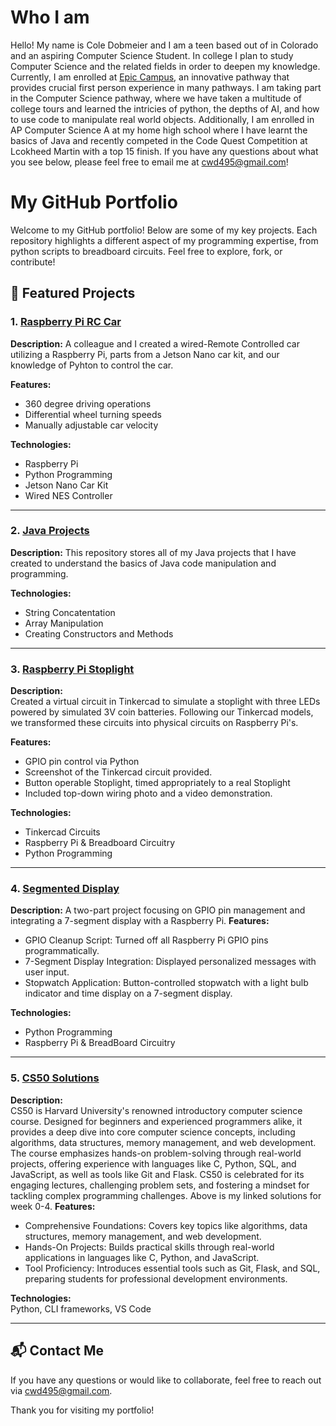 # Who I am
Hello! My name is Cole Dobmeier and I am a teen based out of in Colorado and an aspiring Computer Science Student. In college I plan to study Computer Science and the related fields in order to deepen my knowledge. Currently, I am enrolled at [Epic Campus](https://littletonpublicschools.net/schools/epiccampus/welcome), an innovative pathway that provides crucial first person experience in many pathways. I am taking part in the Computer Science pathway, where we have taken a multitude of college tours and learned the intricies of python, the depths of AI, and how to use code to manipulate real world objects. Additionally, I am enrolled in AP Computer Science A at my home high school where I have learnt the basics of Java and recently competed in the Code Quest Competition at Lcokheed Martin with a top 15 finish. If you have any questions about what you see below, please feel free to email me at [cwd495@gmail.com](mailto:cwd495@gmail.com)!

# My GitHub Portfolio

Welcome to my GitHub portfolio! Below are some of my key projects. Each repository highlights a different aspect of my programming expertise, from python scripts to breadboard circuits. Feel free to explore, fork, or contribute!

## 📂 Featured Projects

### 1. [Raspberry Pi RC Car](https://github.com/cole-dobmeier/Raspberry-Pi-Car.git)
**Description:**
 A colleague and I created a wired-Remote Controlled car utilizing a Raspberry Pi, parts from a Jetson Nano car kit, and our knowledge of Pyhton to control the car.

**Features:**
- 360 degree driving operations
- Differential wheel turning speeds
- Manually adjustable car velocity

**Technologies:**
- Raspberry Pi
- Python Programming
- Jetson Nano Car Kit
- Wired NES Controller

---

### 2. [Java Projects](https://github.com/cole-dobmeier/Java-Projects.git)
**Description:**
 This repository stores all of my Java projects that I have created to understand the basics of Java code manipulation and programming.

**Technologies:**
- String Concatentation
- Array Manipulation
- Creating Constructors and Methods

---

### 3. [Raspberry Pi Stoplight](https://github.com/cole-dobmeier/Stoplight-Projects.git)
**Description:**  
Created a virtual circuit in Tinkercad to simulate a stoplight with three LEDs powered by simulated 3V coin batteries. Following our Tinkercad models, we transformed these circuits into physical circuits on Raspberry Pi's.

**Features:**
- GPIO pin control via Python
- Screenshot of the Tinkercad circuit provided.
- Button operable Stoplight, timed appropriately to a real Stoplight
- Included top-down wiring photo and a video demonstration. 

**Technologies:**  
- Tinkercad Circuits
- Raspberry Pi & Breadboard Circuitry
- Python Programming

---

### 4. [Segmented Display](https://github.com/cole-dobmeier/Segmented-Display.git)
**Description:**
 A two-part project focusing on GPIO pin management and integrating a 7-segment display with a Raspberry Pi.
**Features:**
- GPIO Cleanup Script: Turned off all Raspberry Pi GPIO pins programmatically.
- 7-Segment Display Integration: Displayed personalized messages with user input.
- Stopwatch Application: Button-controlled stopwatch with a light bulb indicator and time display on a 7-segment display.

**Technologies:**  
 - Python Programming
 - Raspberry Pi & BreadBoard Circuitry

---

### 5. [CS50 Solutions](https://github.com/cole-dobmeier/CS50_Solutions.git)
**Description:**  
CS50 is Harvard University's renowned introductory computer science course. Designed for beginners and experienced programmers alike, it provides a deep dive into core computer science concepts, including algorithms, data structures, memory management, and web development. The course emphasizes hands-on problem-solving through real-world projects, offering experience with languages like C, Python, SQL, and JavaScript, as well as tools like Git and Flask. CS50 is celebrated for its engaging lectures, challenging problem sets, and fostering a mindset for tackling complex programming challenges. Above is my linked solutions for week 0-4.
**Features:**
- Comprehensive Foundations: Covers key topics like algorithms, data structures, memory management, and web development.
- Hands-On Projects: Builds practical skills through real-world applications in languages like C, Python, and JavaScript.
- Tool Proficiency: Introduces essential tools such as Git, Flask, and SQL, preparing students for professional development environments.

**Technologies:**  
Python, CLI frameworks, VS Code

---

## 📬 Contact Me
If you have any questions or would like to collaborate, feel free to reach out via [cwd495@gmail.com](mailto:cwd495@gmail.com).

Thank you for visiting my portfolio!
